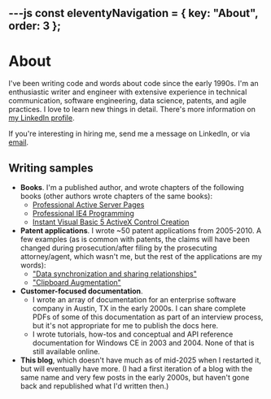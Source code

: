 ---js
const eleventyNavigation = {
	key: "About",
	order: 3
};
---

# About

I've been writing code and words about code since the early 1990s. I'm an enthusiastic writer and engineer with extensive experience in technical communication, software engineering, data science, patents, and agile practices. I love to learn new things in detail. There's more information on [my LinkedIn profile](https://www.linkedin.com/in/andrew-enfield/).

If you're interesting in hiring me, send me a message on LinkedIn, or via [email](mailto:aenfield@gmail.com).

## Writing samples

- **Books**. I'm a published author, and wrote chapters of the following books (other authors wrote chapters of the same books):
  - [Professional Active Server Pages](https://www.amazon.com/Professional-Active-Server-Ges-Instant/dp/1861000723/)
  - [Professional IE4 Programming](https://www.amazon.com/Professional-Ie4-Programming-Andrew-Enfield/dp/1861000707/)
  - [Instant Visual Basic 5 ActiveX Control Creation](https://www.amazon.com/Instant-Visual-Activex-Control-Creation/dp/1861000235/)
- **Patent applications**. I wrote ~50 patent applications from 2005-2010. A few examples (as is common with patents, the claims will have been changed during prosecution/after filing by the prosecuting attorney/agent, which wasn't me, but the rest of the applications are my words):
  - ["Data synchronization and sharing relationships"](https://patents.google.com/patent/US8370423B2/)
  - ["Clipboard Augmentation"](https://patents.google.com/patent/US8020112B2/)
- **Customer-focused documentation**.
  - I wrote an array of documentation for an enterprise software company in Austin, TX in the early 2000s. I can share complete PDFs of some of this documentation as part of an interview process, but it's not appropriate for me to publish the docs here.
  - I wrote tutorials, how-tos and conceptual and API reference documentation for Windows CE in 2003 and 2004. None of that is still available online.
- **This blog**, which doesn't have much as of mid-2025 when I restarted it, but will eventually have more. (I had a first iteration of a blog with the same name and very few posts in the early 2000s, but haven't gone back and republished what I'd written then.)
